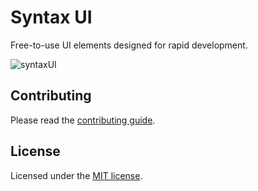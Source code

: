 # Syntax UI

Free-to-use UI elements designed for rapid development.

![syntaxUI](https://raw.githubusercontent.com/Ansub/syntaxUI/main/src/app/opengraph-image.png)

## Contributing

Please read the [contributing guide](/CONTRIBUTING.md).

## License

Licensed under the [MIT license](https://git.new/syntax/blob/main/LICENSE).
